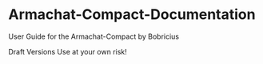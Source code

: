 # Armachat-Compact-Documentation
User Guide for the Armachat-Compact
by Bobricius

Draft Versions
Use at your own risk!
